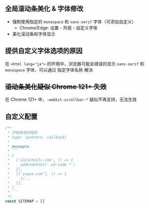 ## 全局滚动条美化 & 字体修改

- 强制使用指定的 `monospace` 和 `sans-serif` 字体（可添加自定义）
  - Chrome/Edge: 设置 - 外观 - 自定义字体
- 美化滚动条和字体显示

## 提供自定义字体选项的原因

在 `<html lang="ja">` 的环境中，浏览器可能会错误的显示 `sans-serif` 和 `monospace` 字体，可以通过 指定字体名称 解决

## ~~滚动条美化疑似 Chrome 121+ 失效~~

在 Chrome 121+ 中，`-webkit-scrollbar-*` 疑似不再支持，无法生效

## 自定义配置

```ts
/**
 * 字体修改的规则
 * type: [pattern, callback]
 *
 * @example
 * ```
 * [
 *   ['w3cschools.com', () => {
 *     addCodeFont('.w3-code *')
 *   }],
 *   [['yuque.com'], () => {
 *     //...
 *   }],
 * ]
 * ```
 */
const SITEMAP = []
```
